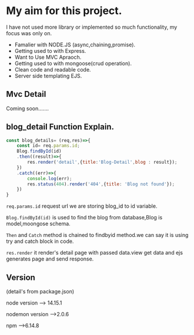 # My aim for this project.

I have not used more library or implemented so much functionality, my focus was only on.

* Famalier with NODE.JS (async,chaining,promise).
* Getting used to with Express.
* Want to Use MVC Apraoch. 
* Getting used to with mongoose(crud operation).
* Clean code and readable code.
* Server side templating EJS.

## Mvc Detail

<!-- i used mvc approach for this project.

controller -> blogcontroller.js

model -> blog.js

views -> all views pages -->

Coming soon.......

## blog_detail Function Explain.

```Javascript
const blog_details= (req,res)=>{
    const id= req.params.id;
    Blog.findById(id)
    .then((result)=>{
        res.render('detail',{title:'Blog-Detail',blog : result});
    })
    .catch((err)=>{
        console.log(err);
        res.status(404).render('404',{title: 'Blog not found'});
    })
}
```
`req.params.id` request url we are storing blog_id to id variable.

`Blog.findById(id)` is used to find the blog from database,Blog is model,moongose schema.

`Then` and `Catch` method is chained to findbyid method.we can say it is using  try and catch block in code.

`res.render` it render's detail page with passed data.view get data and ejs generates page and send response.

## Version
(detail's from package.json)

node version --> 14.15.1

nodemon version -->2.0.6

npm -->6.14.8